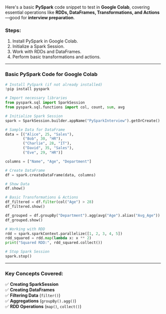 Here's a basic **PySpark** code snippet to test in **Google Colab**, covering essential operations like **RDDs, DataFrames, Transformations, and Actions**—good for **interview preparation**.

### Steps:
1. Install PySpark in Google Colab.
2. Initialize a Spark Session.
3. Work with RDDs and DataFrames.
4. Perform basic transformations and actions.

---

### **Basic PySpark Code for Google Colab**
```python
# Install PySpark (if not already installed)
!pip install pyspark

# Import necessary libraries
from pyspark.sql import SparkSession
from pyspark.sql.functions import col, count, sum, avg

# Initialize Spark Session
spark = SparkSession.builder.appName("PySparkInterview").getOrCreate()

# Sample Data for DataFrame
data = [("Alice", 25, "Sales"),
        ("Bob", 30, "HR"),
        ("Charlie", 28, "IT"),
        ("David", 35, "Sales"),
        ("Eve", 29, "HR")]

columns = ["Name", "Age", "Department"]

# Create DataFrame
df = spark.createDataFrame(data, columns)

# Show Data
df.show()

# Basic Transformations & Actions
df_filtered = df.filter(col("Age") > 28)
df_filtered.show()

df_grouped = df.groupBy("Department").agg(avg("Age").alias("Avg_Age"))
df_grouped.show()

# Working with RDD
rdd = spark.sparkContext.parallelize([1, 2, 3, 4, 5])
rdd_squared = rdd.map(lambda x: x ** 2)
print("Squared RDD:", rdd_squared.collect())

# Stop Spark Session
spark.stop()
```

---

### **Key Concepts Covered:**
✅ **Creating SparkSession**  
✅ **Creating DataFrames**  
✅ **Filtering Data** (`filter()`)  
✅ **Aggregations** (`groupBy().agg()`)  
✅ **RDD Operations** (`map()`, `collect()`)  

